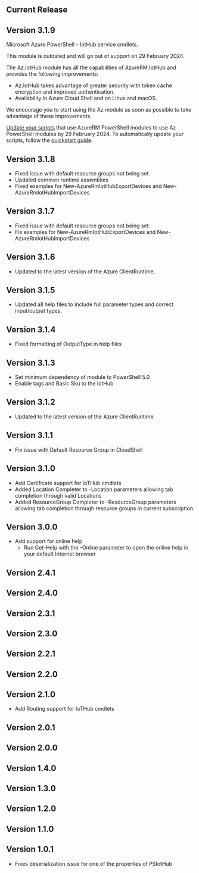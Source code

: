 <!--
    Please leave this section at the top of the change log.

    Changes for the current release should go under the section titled "Current Release", and should adhere to the following format:

    ## Current Release
    * Overview of change #1
        - Additional information about change #1
    * Overview of change #2
        - Additional information about change #2
        - Additional information about change #2
    * Overview of change #3
    * Overview of change #4
        - Additional information about change #4

    ## YYYY.MM.DD - Version X.Y.Z (Previous Release)
    * Overview of change #1
        - Additional information about change #1
-->
## Current Release

## Version 3.1.9
Microsoft Azure PowerShell - IotHub service cmdlets.

This module is outdated and will go out of support on 29 February 2024.

The Az.IotHub module has all the capabilities of AzureRM.IotHub and provides the following improvements:
* Az.IotHub takes advantage of greater security with token cache encryption and improved authentication.
* Availability in Azure Cloud Shell and on Linux and macOS.

We encourage you to start using the Az module as soon as possible to take advantage of these improvements.

[Update your scripts](https://aka.ms/azpsmigrate) that use AzureRM PowerShell modules to use Az PowerShell modules by 29 February 2024. To automatically update your scripts, follow the [quickstart guide](https://aka.ms/azpsmigratequick).

## Version 3.1.8
* Fixed issue with default resource groups not being set.
* Updated common runtime assemblies
* Fixed examples for New-AzureRmIotHubExportDevices and New-AzureRmIotHubImportDevices

## Version 3.1.7
* Fixed issue with default resource groups not being set.
* Fix examples for New-AzureRmIotHubExportDevices and New-AzureRmIotHubImportDevices

## Version 3.1.6
* Updated to the latest version of the Azure ClientRuntime.

## Version 3.1.5
* Updated all help files to include full parameter types and correct input/output types.

## Version 3.1.4
* Fixed formatting of OutputType in help files

## Version 3.1.3
* Set minimum dependency of module to PowerShell 5.0
* Enable tags and Basic Sku to the IotHub

## Version 3.1.2
* Updated to the latest version of the Azure ClientRuntime

## Version 3.1.1
* Fix issue with Default Resource Group in CloudShell

## Version 3.1.0
* Add Certificate support for IoTHub cmdlets
* Added Location Completer to -Location parameters allowing tab completion through valid Locations
* Added ResourceGroup Completer to -ResourceGroup parameters allowing tab completion through resource groups in current subscription

## Version 3.0.0
* Add support for online help
    - Run Get-Help with the -Online parameter to open the online help in your default Internet browser

## Version 2.4.1

## Version 2.4.0

## Version 2.3.1

## Version 2.3.0

## Version 2.2.1

## Version 2.2.0

## Version 2.1.0
* Add Routing support for IoTHub cmdlets

## Version 2.0.1

## Version 2.0.0

## Version 1.4.0

## Version 1.3.0

## Version 1.2.0

## Version 1.1.0

## Version 1.0.1
* Fixes deserialization issue for one of the properties of PSIotHub
